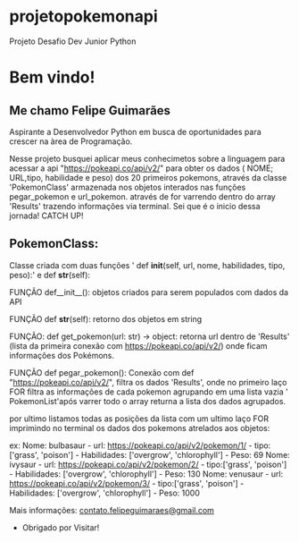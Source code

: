 # projetopokemonapi
Projeto Desafio Dev Junior Python
 
# Bem vindo!
 
## Me chamo Felipe Guimarães
 
Aspirante a Desenvolvedor Python em busca de oportunidades para crescer na àrea de Programação.
 
 
Nesse projeto busquei aplicar meus conhecimetos sobre a linguagem para acessar a api "https://pokeapi.co/api/v2/" para obter os dados 
( NOME; URL,tipo, habilidade e peso) dos 20 primeiros pokemons, através da classe 'PokemonClass' armazenada nos objetos interados nas funções pegar_pokemon e 
url_pokemon. através de for varrendo dentro do array 'Results' trazendo informações via terminal. Sei que é o inicio dessa jornada! CATCH UP! 


## PokemonClass:
   Classe criada com duas funções ' def __init__(self, url, nome, habilidades, tipo, peso):' e def __str__(self):
   
   FUNÇÃO def__init__(): objetos criados para serem populados com dados da API
   
   FUNÇÃO def __str__(self): retorno dos objetos em string
   
   FUNÇÃO: def get_pokemon(url: str) -> object:  retorna url dentro de 'Results' (lista da primeira conexão com https://pokeapi.co/api/v2/) onde ficam informações dos Pokémons.
   
   FUNÇÃO 
   def pegar_pokemon(): Conexão com def "https://pokeapi.co/api/v2/", filtra os dados 'Results', onde no primeiro laço FOR filtra as informações de cada pokemon agrupando em uma lista vazia ' PokemonList'após varrer todo o array returna a lista dos dados agrupados.
   
   por ultimo listamos todas as posições da lista com um ultimo laço FOR imprimindo no terminal os dados dos pokemons atrelados aos objetos:
   
   ex: Nome: bulbasaur - url: https://pokeapi.co/api/v2/pokemon/1/ - tipo:['grass', 'poison'] - Habilidades: ['overgrow', 'chlorophyll'] - Peso: 69
       Nome: ivysaur - url: https://pokeapi.co/api/v2/pokemon/2/ - tipo:['grass', 'poison'] - Habilidades: ['overgrow', 'chlorophyll'] - Peso: 130
       Nome: venusaur - url: https://pokeapi.co/api/v2/pokemon/3/ - tipo:['grass', 'poison'] - Habilidades: ['overgrow', 'chlorophyll'] - Peso: 1000
   
  Mais informações: contato.felipeguimaraes@gmail.com

- Obrigado por Visitar!
 

